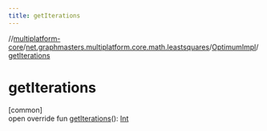 ```yaml
---
title: getIterations
---
```

//[multiplatform-core](../../../index.html)/[net.graphmasters.multiplatform.core.math.leastsquares](../index.html)/[OptimumImpl](index.html)/[getIterations](get-iterations.html)



# getIterations



[common]\
open override fun [getIterations](get-iterations.html)(): [Int](https://kotlinlang.org/api/latest/jvm/stdlib/kotlin/-int/index.html)




